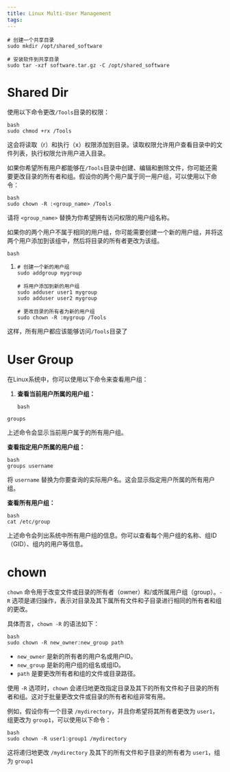 ```yaml
---
title: Linux Multi-User Management
tags:
---
```




```
# 创建一个共享目录
sudo mkdir /opt/shared_software

# 安装软件到共享目录
sudo tar -xzf software.tar.gz -C /opt/shared_software

```

# Shared Dir

使用以下命令更改`/Tools`目录的权限：

```
bash
sudo chmod +rx /Tools
```

这会将读取（r）和执行（x）权限添加到目录。读取权限允许用户查看目录中的文件列表，执行权限允许用户进入目录。

如果你希望所有用户都能够在`/Tools`目录中创建、编辑和删除文件，你可能还需要更改目录的所有者和组。假设你的两个用户属于同一用户组，可以使用以下命令：

```
bash
sudo chown -R :<group_name> /Tools
```

请将 `<group_name>` 替换为你希望拥有访问权限的用户组名称。

如果你的两个用户不属于相同的用户组，你可能需要创建一个新的用户组，并将这两个用户添加到该组中，然后将目录的所有者更改为该组。

```
bash
```

1. ```
   # 创建一个新的用户组
   sudo addgroup mygroup
   
   # 将用户添加到新的用户组
   sudo adduser user1 mygroup
   sudo adduser user2 mygroup
   
   # 更改目录的所有者为新的用户组
   sudo chown -R :mygroup /Tools
   ```

这样，所有用户都应该能够访问`/Tools`目录了

# User Group

在Linux系统中，你可以使用以下命令来查看用户组：

1. **查看当前用户所属的用户组：**

   ```
   bash
   ```

```
groups
```

上述命令会显示当前用户属于的所有用户组。

**查看指定用户所属的用户组：**

```
bash
groups username
```

将 `username` 替换为你要查询的实际用户名。这会显示指定用户所属的所有用户组。

**查看所有用户组：**

```
bash
cat /etc/group
```

上述命令会列出系统中所有用户组的信息。你可以查看每个用户组的名称、组ID（GID）、组内的用户等信息。

# chown

`chown` 命令用于改变文件或目录的所有者（owner）和/或所属用户组（group）。`-R` 选项是递归操作，表示对目录及其下属所有文件和子目录进行相同的所有者和组的更改。

具体而言，`chown -R` 的语法如下：

```
bash
sudo chown -R new_owner:new_group path
```

- `new_owner` 是新的所有者的用户名或用户ID。
- `new_group` 是新的用户组的组名或组ID。
- `path` 是要更改所有者和组的文件或目录路径。

使用 `-R` 选项时，`chown` 会递归地更改指定目录及其下的所有文件和子目录的所有者和组。这对于批量更改文件或目录的所有者和组非常有用。

例如，假设你有一个目录 `/mydirectory`，并且你希望将其所有者更改为 `user1`，组更改为 `group1`，可以使用以下命令：

```
bash
sudo chown -R user1:group1 /mydirectory
```

这将递归地更改 `/mydirectory` 及其下的所有文件和子目录的所有者为 `user1`，组为 `group1`

